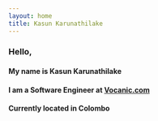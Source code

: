 ```yaml
---
layout: home
title: Kasun Karunathilake
---
```


### Hello,

#### My name is Kasun Karunathilake

#### I am a Software Engineer at [Vocanic.com](http://www.vocanic.com/)

#### Currently located in Colombo
